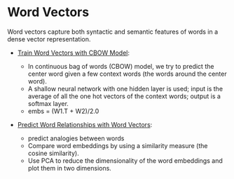 # Word Vectors

Word vectors capture both syntactic and semantic features of words in a dense vector representation.

* [Train Word Vectors with CBOW Model](https://github.com/msfchen/machine_learning/tree/master/wordvector/cbow): 
  - In continuous bag of words (CBOW) model, we try to predict the center word given a few context words (the words around the center word).
  - A shallow neural network with one hidden layer is used; input is the average of all the one hot vectors of the context words; output is a softmax layer.
  - embs = (W1.T + W2)/2.0

* [Predict Word Relationships with Word Vectors](https://github.com/msfchen/machine_learning/tree/master/wordvector/analogies):
  - predict analogies between words
  - Compare word embeddings by using a similarity measure (the cosine similarity).
  - Use PCA to reduce the dimensionality of the word embeddings and plot them in two dimensions.